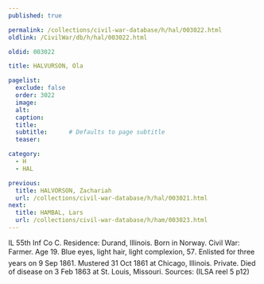 ```yaml
---
published: true

permalink: /collections/civil-war-database/h/hal/003022.html
oldlink: /CivilWar/db/h/hal/003022.html

oldid: 003022

title: HALVURSON, Ola

pagelist:
  exclude: false
  order: 3022
  image: 
  alt:
  caption:
  title:
  subtitle:      # Defaults to page subtitle
  teaser:

category: 
  - H 
  - HAL

previous:
  title: HALVORSON, Zachariah
  url: /collections/civil-war-database/h/hal/003021.html  
next:
  title: HAMBAL, Lars
  url: /collections/civil-war-database/h/ham/003023.html   
---
```

IL 55th Inf Co C. Residence: Durand, Illinois. Born in Norway. Civil War: Farmer. Age 19. Blue eyes, light hair, light complexion, 5&#146;7&#148;. Enlisted for three years on 9 Sep 1861. Mustered 31 Oct 1861 at Chicago, Illinois. Private. Died of disease on 3 Feb 1863 at St. Louis, Missouri. Sources: (ILSA reel 5 p12)